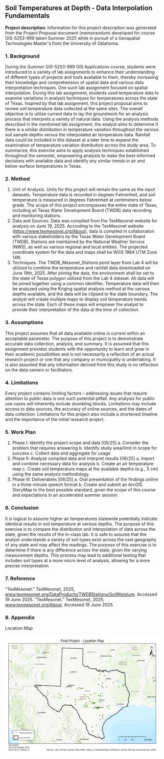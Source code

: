 ## Soil Temperatures at Depth - Data Interpolation Fundamentals

**Project description:** Information for this project description was generated from the Project Proposal document (memorandum) developed for course GIS-5253-999 taken Summer 2025 while in pursuit of a Geospatial Technologies Master's from the University of Oklahoma.

### 1. Background

During the Summer GIS-5253-999 GIS Applications course, students were introduced to a variety of lab assignments to enhance their understanding of different types of projects and tools available to them, thereby increasing their knowledge and comprehension of spatial data and various data interpretation techniques. One such lab assignment focused on spatial interpolation. During this lab assignment, students used temperature data to examine variations in analysis techniques for temperatures across the state of Texas.
Inspired by that lab assignment, this project proposal aims to review soil temperature data collected at the same sites. The overall objective is to utilize current data to lay the groundwork for an analysis process that interprets a variety of natural data. Using the analysis methods described in the mentioned lab assignment, the analyst aims to determine if there is a similar distribution in temperature variation throughout the various soil sample depths versus the interpolated air temperature data. Rainfall data could be included in this dataset at a later time to expand the examination of temperature variation distribution across the study area. To summarize, this exercise aims to apply analysis techniques established throughout the semester, empowering analysts to make the best-informed decisions with available data and identify any similar trends in air and below-surface temperatures in Texas.

### 2. Method

1.	Unit of Analysis. Units for this project will remain the same as the input datasets. Temperature data is recorded in degrees Fahrenheit, and soil temperature is measured in degrees Fahrenheit at centimeters below grade. The scope of this project encompasses the entire state of Texas, including all Texas Water Development Board (TWDB) data recording and monitoring stations.
2.	Data and Sources. Data was compiled from the TexMesonet website for analysis on June 19, 2025. According to the TexMesonet website (https://www.texmesonet.org/About), data is compiled in collaboration with various stakeholders by the Texas Water Development Board (TWDB). Stations are maintained by the National Weather Service (NWS), as well as various regional and local entities. The projected coordinate system for the data and maps shall be WGS 1984 UTM Zone 14N.
3.	Techniques. The TWDB_Mesonet_Stations point layer from Lab 4 will be utilized to combine the temperature and rainfall data downloaded on June 19th, 2025. After joining the data, the environment shall be set to the state of Texas polygon utilized from the Lab 4 dataset. All data will be joined together using a common identifier. Temperature data will then be analyzed using the Kriging spatial analysis method at the various depths available, and the data will be clipped to the state boundary. The analyst will create multiple maps to display soil temperature trends across the state. Each of these maps will empower the analyst to provide their interpretation of the data at the time of collection.

### 3. Assumptions

This project assumes that all data available online is current within an acceptable parameter. The purpose of this project is to demonstrate accurate data collection, analysis, and summary. It is assumed that this assignment provides students with the opportunity to learn and grow in their academic possibilities and is not necessarily a reflection of an actual research project or one that any company or municipality is undertaking. It is also assumed that any information derived from this study is no reflection on the data owners or facilitators.

### 4. Limitations

Every project contains limiting factors – addressing issues that require attention to public data is one such potential pitfall. Any analysis for public use cases will inherently include stumbling blocks. Limitations may include access to data sources, the accuracy of online sources, and the dates of data collection. Limitations for this project also include a shortened timeline and the importance of the initial research project.

### 5. Work Plan

1.	Phase I: Identify the project scope and data [05/25]
  a.	Consider the problem that requires answering
  b.	Identify study area/limit in scope for success
  c.	Collect data and aggregate for usage
2.	Phase II: Analyze compiled data and interpret results [06/25]
  a.	Import and combine necessary data for analysis
  b.	Create an air temperature map
  c.	Create soil temperature maps at the available depths (e.g., 5 cm) using the same analysis methodology.
3.	Phase III: Deliverables [06/25]
  a.	Oral presentation of the findings online in a three-minute speech format
  b.	Create and submit an ArcGIS StoryMap to the best possible standard, given the scope of this course and expectations in an accelerated summer session.

### 6. Conclusion

It is logical to assume higher air temperatures statewide potentially indicate identical results in soil temperature at various depths. The purpose of this exercise is to compare the distribution and interpolation of data across the state, given the results of the in-class lab. It is safe to assume that the analyst understands a variety of soil types exist across the vast geography of any state and may affect the readings. The purpose of this exercise is to determine if there is any difference across the state, given the varying measurement depths. This process may lead to additional testing that includes soil types at a more micro level of analysis, allowing for a more precise interpretation.

### 7. Reference

“TexMesonet.” TexMesonet, 2025, www.texmesonet.org/DataProducts/TWDBStations/SoilMoisture. Accessed 19 June 2025.
“TexMesonet.” TexMesonet, 2025, www.texmesonet.org/About. Accessed 19 June 2025.

### 8. Appendix

Location Map

<img src="images/Location Map.jpg?raw=true"/>
